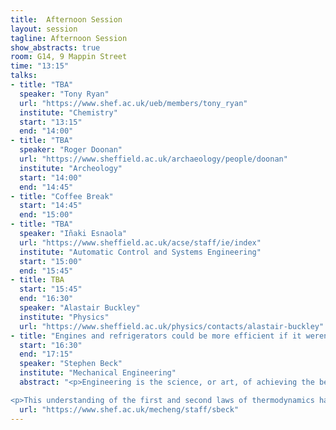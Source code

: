 ```yaml
---
title:  Afternoon Session
layout: session
tagline: Afternoon Session
show_abstracts: true
room: G14, 9 Mappin Street
time: "13:15"
talks:
- title: "TBA"
  speaker: "Tony Ryan"
  url: "https://www.shef.ac.uk/ueb/members/tony_ryan"
  institute: "Chemistry"
  start: "13:15"
  end: "14:00"
- title: "TBA"
  speaker: "Roger Doonan"
  url: "https://www.sheffield.ac.uk/archaeology/people/doonan"
  institute: "Archeology"
  start: "14:00"
  end: "14:45"
- title: "Coffee Break"
  start: "14:45"
  end: "15:00"
- title: "TBA"
  speaker: "Iñaki Esnaola"
  url: "https://www.sheffield.ac.uk/acse/staff/ie/index"
  institute: "Automatic Control and Systems Engineering"
  start: "15:00"
  end: "15:45"
- title: TBA
  start: "15:45"
  end: "16:30"
  speaker: "Alastair Buckley"
  institute: "Physics"
  url: "https://www.sheffield.ac.uk/physics/contacts/alastair-buckley"
- title: "Engines and refrigerators could be more efficient if it weren't for that pesky second law"
  start: "16:30"
  end: "17:15"
  speaker: "Stephen Beck"
  institute: "Mechanical Engineering"
  abstract: "<p>Engineering is the science, or art, of achieving the best compromise to solve problems. Many Engineers are interested in the optimisation of energy conversion. The earliest work on the second law by Carnot defined limits on the conversion of heat to work (e.g. burning coal to pump water). This was later codified by Clausius and Thomson into the second law of thermodynamics, based on heat, work and temperature. Even though these limits are inviolable, there are ways of sidestepping the laws, but many of the routes to Thermotopia are limited by technology.</p>

<p>This understanding of the first and second laws of thermodynamics have led to the development of two main families of devices, heat engines and refrigerators.  Stephen will show a few basics of Engineering thermodynamics, provide a physical insight into these limits and show some simple ways of spotting perpetual motion machines.</p>"
  url: "https://www.shef.ac.uk/mecheng/staff/sbeck"
---
```



